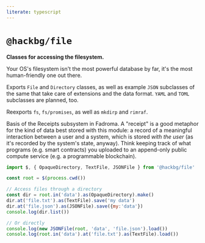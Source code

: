 ```yaml
---
literate: typescript
---
```

# `@hackbg/file`

**Classes for accessing the filesystem.**

Your OS's filesystem isn't the most powerful database by far,
it's the most human-friendly one out there.

Exports `File` and `Directory` classes, as well as example `JSON` subclasses of the same
that take care of extensions and the data format. `YAML` and `TOML` subclasses are planned,
too.

Reexports `fs`, `fs/promises`, as well as `mkdirp` and `rimraf`.

Basis of the Receipts subsystem in Fadroma. A "receipt" is a good metaphor
for the kind of data best stored with this module: a record of a meaningful
interaction between a user and a system, which is stored *with the user*
(as it's recorded by the system's state, anyway). Think keeping track of
what programs (e.g. smart contracts) you uploaded to an append-only public
compute service (e.g. a programmable blockchain).

```javascript
import $, { OpaqueDirectory, TextFile, JSONFile } from '@hackbg/file'

const root = $(process.cwd())

// Access files through a directory
const dir = root.in('data').as(OpaqueDirectory).make()
dir.at('file.txt').as(TextFile).save('my data')
dir.at('file.json').as(JSONFile).save({my:'data'})
console.log(dir.list())

// Or directly
console.log(new JSONFile(root, 'data', 'file.json').load())
console.log(root.in('data').at('file.txt').as(TextFile).load())
```
